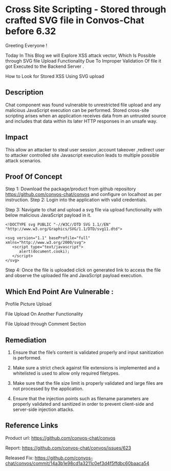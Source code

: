 # Cross Site Scripting - Stored through crafted SVG file in Convos-Chat before 6.32

Greeting Everyone ! 

Today In This Blog we will Explore XSS attack vector, Which Is Possible through SVG file Upload Functionality Due To Improper Validation Of file it got Executed to the Backend Server . 

How to Look for Stored XSS Using SVG upload

## Description
Chat component was found vulnerable to unrestricted file upload and any malicious JavaScript execution can be performed.
Stored cross-site scripting arises when an application receives data from an untrusted source and includes that data within its later HTTP responses in an unsafe way. 

## Impact
This allow an attacker to steal user session ,account takeover ,redirect user to attacker controlled site Javascript execution leads to multiple possible attack scenarios.

## Proof Of Concept
Step 1: Download the package/product from github repository https://github.com/convos-chat/convos and configure on localhost as per instruction.
Step 2: Login into the application with valid credentials.

Step 3: Navigate to chat and upload a svg file via upload functionality with below malicious JavaScript payload in it.

```<?xml version="1.0" standalone="no"?>
<!DOCTYPE svg PUBLIC "-//W3C//DTD SVG 1.1//EN" "http://www.w3.org/Graphics/SVG/1.1/DTD/svg11.dtd">

<svg version="1.1" baseProfile="full" xmlns="http://www.w3.org/2000/svg">
   <script type="text/javascript">
      alert(document.cooki);
   </script>
</svg>
```

Step 4: Once the file is uploaded click on generated link to access the file and observe the uploaded file and JavaScript payload execution.

## Which End Point Are Vulnerable :

Profile Picture Upload

File Upload On Another Functionality

File Upload through Comment Section

## Remediation
1) Ensure that the file’s content is validated properly and input sanitization is performed.

2) Make sure a strict check against file extensions is implemented and a whitelisted is used to allow only required filetypes.

3) Make sure that the file size limit is properly validated and large files are not processed by the application.

4) Ensure that the injection points such as filename parameters are properly validated and sanitized in order to prevent client-side and     server-side injection attacks.

## Reference Links
Product url: https://github.com/convos-chat/convos

Report: https://github.com/convos-chat/convos/issues/623

Released Fix: https://github.com/convos-chat/convos/commit/14a3b1e98cd1a3211c0ef3d4f5ffdbc60baaca54
